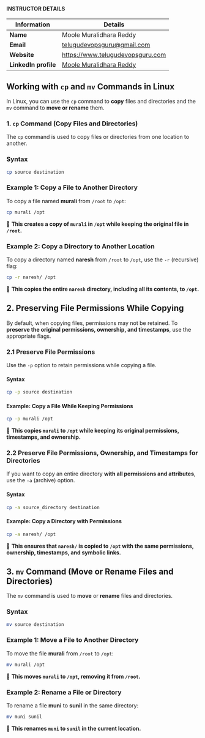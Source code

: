#### INSTRUCTOR DETAILS

|  Information             | Details                                                                      |
|----------------------    |------------------------------------------------------------------------------|
| **Name**                 | Moole Muralidhara Reddy                                                      |
| **Email**                | telugudevopsguru@gmail.com                                                |
| **Website**              | https://www.telugudevopsguru.com               |
| **LinkedIn profile**     | [Moole Muralidhara Reddy](https://www.linkedin.com/in/moole-muralidhara-reddy) |


## **Working with `cp` and `mv` Commands in Linux**  

In Linux, you can use the `cp` command to **copy** files and directories and the `mv` command to **move or rename** them.  

### **1. `cp` Command (Copy Files and Directories)**  

The `cp` command is used to copy files or directories from one location to another.  

### **Syntax**  
```sh
cp source destination
```  

### **Example 1: Copy a File to Another Directory**  
To copy a file named **murali** from `/root` to `/opt`:  
```sh
cp murali /opt
```  
📌 **This creates a copy of `murali` in `/opt` while keeping the original file in `/root`.**  

### **Example 2: Copy a Directory to Another Location**  
To copy a directory named **naresh** from `/root` to `/opt`, use the `-r` (recursive) flag:  
```sh
cp -r naresh/ /opt
```  
📌 **This copies the entire `naresh` directory, including all its contents, to `/opt`.**  

## **2. Preserving File Permissions While Copying**  

By default, when copying files, permissions may not be retained. To **preserve the original permissions, ownership, and timestamps**, use the appropriate flags.  

### **2.1 Preserve File Permissions**  
Use the `-p` option to retain permissions while copying a file.  

#### **Syntax**  
```sh
cp -p source destination
```  

#### **Example: Copy a File While Keeping Permissions**  
```sh
cp -p murali /opt
```  
📌 **This copies `murali` to `/opt` while keeping its original permissions, timestamps, and ownership.**  

### **2.2 Preserve File Permissions, Ownership, and Timestamps for Directories**  
If you want to copy an entire directory **with all permissions and attributes**, use the `-a` (archive) option.  

#### **Syntax**  
```sh
cp -a source_directory destination
```  

#### **Example: Copy a Directory with Permissions**  
```sh
cp -a naresh/ /opt
```  
📌 **This ensures that `naresh/` is copied to `/opt` with the same permissions, ownership, timestamps, and symbolic links.**  


## **3. `mv` Command (Move or Rename Files and Directories)**  

The `mv` command is used to **move** or **rename** files and directories.  

### **Syntax**  
```sh
mv source destination
```  

### **Example 1: Move a File to Another Directory**  
To move the file **murali** from `/root` to `/opt`:  
```sh
mv murali /opt
```  
📌 **This moves `murali` to `/opt`, removing it from `/root`.**  

### **Example 2: Rename a File or Directory**  
To rename a file **muni** to **sunil** in the same directory:  
```sh
mv muni sunil
```  
📌 **This renames `muni` to `sunil` in the current location.**  
